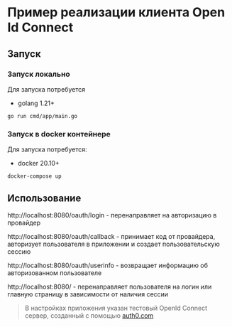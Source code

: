 # Пример реализации клиента Open Id Connect

## Запуск

### Запуск локально

Для запуска потребуется
- golang 1.21+

```shell
go run cmd/app/main.go
```

### Запуск в docker контейнере

Для запуска потребуется:
- docker 20.10+

```shell
docker-compose up
```

## Использование

http://localhost:8080/oauth/login - перенаправляет на авторизацию в провайдер

http://localhost:8080/oauth/callback - принимает код от провайдера, авторизует пользователя в приложении и создает пользовательскую сессию

http://localhost:8080/oauth/userinfo - возвращает информацию об авторизованном пользователе

http://localhost:8080/ - перенаправляет пользователя на логин или главную страницу в зависимости от наличия сессии

> В настройках приложения указан тестовый OpenId Connect сервер, созданный с помощью [auth0.com](https://auth0.com/)